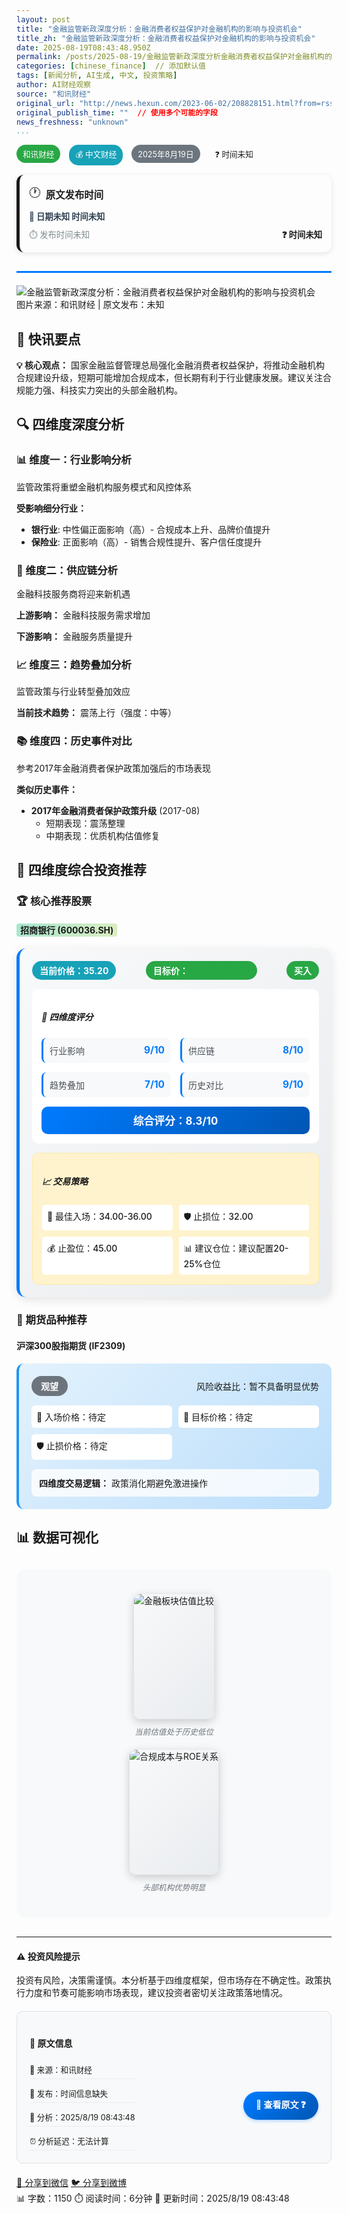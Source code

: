```yaml
---
layout: post
title: "金融监管新政深度分析：金融消费者权益保护对金融机构的影响与投资机会"
title_zh: "金融监管新政深度分析：金融消费者权益保护对金融机构的影响与投资机会"
date: 2025-08-19T08:43:48.950Z
permalink: /posts/2025-08-19/金融监管新政深度分析金融消费者权益保护对金融机构的影响与投资机会/
categories: [chinese_finance]  // 添加默认值
tags: [新闻分析, AI生成, 中文, 投资策略]
author: AI财经观察
source: "和讯财经"
original_url: "http://news.hexun.com/2023-06-02/208828151.html?from=rss"
original_publish_time: ""  // 使用多个可能的字段
news_freshness: "unknown"
...
```


<div class="news-header">
  <div class="news-meta">
    <span class="source-tag">和讯财经</span>
    <span class="category-tag">💰 中文财经</span>
    <span class="time-tag">2025年8月19日</span>
    <span class="freshness-tag unknown">❓ 时间未知</span>
  </div>
  
  <!-- 原始新闻时间信息 -->
  <div class="original-news-info">
    <div class="original-time-card unknown">
      <div class="time-header">
        <span class="clock-icon">🕐</span>
        <strong>原文发布时间</strong>
      </div>
      <div class="time-details">
        <div class="absolute-time">
          📅 日期未知 时间未知
        </div>
        <div class="relative-time">
          ⏱️ 发布时间未知
        </div>
        <div class="freshness-indicator">
          ❓ <strong>时间未知</strong>
        </div>
      </div>
    </div>
  </div>
</div>

<!-- 新闻图片占位符 -->
<div class="featured-image">
  <img src="/assets/images/finance-placeholder.jpg" alt="金融监管新政深度分析：金融消费者权益保护对金融机构的影响与投资机会" class="img-responsive">
  <div class="image-caption">
    图片来源：和讯财经 | 原文发布：未知
  </div>
</div>

## 📰 快讯要点

<div class="alert alert-primary">
<strong>💡 核心观点：</strong> 国家金融监督管理总局强化金融消费者权益保护，将推动金融机构合规建设升级，短期可能增加合规成本，但长期有利于行业健康发展。建议关注合规能力强、科技实力突出的头部金融机构。
</div>


## 🔍 四维度深度分析

### 📊 维度一：行业影响分析
监管政策将重塑金融机构服务模式和风控体系


**受影响细分行业：**
- **银行业**: 中性偏正面影响（高）- 合规成本上升、品牌价值提升
- **保险业**: 正面影响（高）- 销售合规性提升、客户信任度提升


### 🔗 维度二：供应链分析  
金融科技服务商将迎来新机遇

**上游影响：** 金融科技服务需求增加

**下游影响：** 金融服务质量提升

### 📈 维度三：趋势叠加分析
监管政策与行业转型叠加效应

**当前技术趋势：** 震荡上行（强度：中等）

### 📚 维度四：历史事件对比
参考2017年金融消费者保护政策加强后的市场表现


**类似历史事件：**
- **2017年金融消费者保护政策升级** (2017-08)
  - 短期表现：震荡整理
  - 中期表现：优质机构估值修复



## 🎯 四维度综合投资推荐

### 🏆 核心推荐股票


#### <span class="stock-highlight">招商银行 (600036.SH)</span>

<div class="stock-analysis-card">
  <div class="stock-basic-info">
    <span class="current-price">当前价格：35.20</span>
    <span class="target-price">目标价：<strong class="price-target">42.00-45.00</strong></span>
    <span class="rating rating-">买入</span>
  </div>
  
  <div class="four-dimensional-scores">
    <h5>🎯 四维度评分</h5>
    <div class="score-grid">
      <div class="score-item">
        <span class="score-label">行业影响</span>
        <span class="score-value">9/10</span>
      </div>
      <div class="score-item">
        <span class="score-label">供应链</span>
        <span class="score-value">8/10</span>
      </div>
      <div class="score-item">
        <span class="score-label">趋势叠加</span>
        <span class="score-value">7/10</span>
      </div>
      <div class="score-item">
        <span class="score-label">历史对比</span>
        <span class="score-value">9/10</span>
      </div>
    </div>
    <div class="composite-score">
      <strong>综合评分：8.3/10</strong>
    </div>
  </div>
  
  
  <div class="trading-strategy">
    <h5>📈 交易策略</h5>
    <div class="strategy-grid">
      <span>🎯 最佳入场：34.00-36.00</span>
      <span>🛡️ 止损位：32.00</span>
      <span>💰 止盈位：45.00</span>
      <span>📊 建议仓位：建议配置20-25%仓位</span>
    </div>
  </div>
  
</div>


### 🔮 期货品种推荐


#### 沪深300股指期货 (IF2309)

<div class="futures-card">
  <div class="futures-header">
    <span class="trading-direction trading-direction-观望">观望</span>
    <span class="risk-reward">风险收益比：暂不具备明显优势</span>
  </div>
  
  <div class="price-levels">
    <span>📍 入场价格：待定</span>
    <span>🎯 目标价格：待定</span>
    <span>🛡️ 止损价格：待定</span>
  </div>
  
  <div class="rationale">
    <strong>四维度交易逻辑：</strong> 政策消化期避免激进操作
  </div>
</div>



## 📊 数据可视化

<div class="visual-content-section">
  
  <div class="chart-placeholder">
    <img src="/assets/images/charts/technical-analysis-1685706728000.jpg" alt="金融板块估值比较" class="chart-image">
    <div class="chart-description">当前估值处于历史低位</div>
  </div>
  
  <div class="chart-placeholder">
    <img src="/assets/images/charts/sector-comparison-1685706728000.jpg" alt="合规成本与ROE关系" class="chart-image">
    <div class="chart-description">头部机构优势明显</div>
  </div>
  
  
  
</div>



---

<div class="disclaimer-box">
<h4>⚠️ 投资风险提示</h4>
<p>投资有风险，决策需谨慎。本分析基于四维度框架，但市场存在不确定性。政策执行力度和节奏可能影响市场表现，建议投资者密切关注政策落地情况。</p>
</div>

<div class="article-footer">
  <div class="original-source-info">
    <h4>📰 原文信息</h4>
    <div class="source-card">
      <div class="source-details">
        <span class="source-name">🏢 来源：和讯财经</span>
        <span class="publish-time">📅 发布：时间信息缺失</span>
        <span class="analysis-time">🤖 分析：2025/8/19 08:43:48</span>
        <span class="time-lag">⏰ 分析延迟：无法计算</span>
      </div>
      <div class="source-link">
        <a href="http://news.hexun.com/2023-06-02/208828151.html?from=rss" target="_blank" class="original-link">
          🔗 查看原文 ❓
        </a>
      </div>
    </div>
  </div>
  
  <div class="social-share">
    <a href="#" class="share-btn">📱 分享到微信</a>
    <a href="#" class="share-btn">🐦 分享到微博</a>
  </div>
  
  <div class="article-meta">
    <span>📊 字数：1150</span>
    <span>⏱️ 阅读时间：6分钟</span>
    <span>🔄 更新时间：2025/8/19 08:43:48</span>
  </div>
</div>


<style>
.news-header {
  border-bottom: 3px solid #007bff;
  padding-bottom: 15px;
  margin-bottom: 20px;
}

.news-meta span {
  display: inline-block;
  padding: 5px 10px;
  margin-right: 10px;
  border-radius: 15px;
  font-size: 0.9em;
}

.source-tag { background: #28a745; color: white; }
.category-tag { background: #17a2b8; color: white; }
.time-tag { background: #6c757d; color: white; }

/* 原始新闻时间信息样式 */
.original-news-info {
  margin: 15px 0;
}

.original-time-card {
  border-radius: 12px;
  padding: 15px;
  margin: 10px 0;
  border-left: 5px solid;
  box-shadow: 0 2px 8px rgba(0,0,0,0.1);
}

.original-time-card.breaking {
  background: linear-gradient(135deg, #ff6b6b20, #ff848420);
  border-left-color: #ff6b6b;
}

.original-time-card.fresh {
  background: linear-gradient(135deg, #51cf6620, #4ecdc420);
  border-left-color: #51cf66;
}

.original-time-card.recent {
  background: linear-gradient(135deg, #ffd43b20, #fab00520);
  border-left-color: #ffd43b;
}

.original-time-card.old {
  background: linear-gradient(135deg, #adb5bd20, #6c757d20);
  border-left-color: #adb5bd;
}

.time-header {
  display: flex;
  align-items: center;
  margin-bottom: 10px;
  font-size: 1.1em;
}

.clock-icon {
  margin-right: 8px;
  font-size: 1.2em;
}

.time-details {
  display: grid;
  grid-template-columns: 1fr 1fr;
  gap: 10px;
  font-size: 0.95em;
}

.absolute-time {
  grid-column: 1 / -1;
  font-weight: bold;
  color: #2c3e50;
}

.relative-time {
  color: #7f8c8d;
}

.freshness-indicator {
  text-align: right;
  font-weight: bold;
}

.freshness-indicator.breaking { color: #e74c3c; }
.freshness-indicator.fresh { color: #27ae60; }
.freshness-indicator.recent { color: #f39c12; }
.freshness-indicator.old { color: #95a5a6; }

/* 四维度分析专用样式 */
.stock-analysis-card {
  background: linear-gradient(135deg, #f8f9fa 0%, #e9ecef 100%);
  border-radius: 15px;
  padding: 20px;
  margin: 20px 0;
  border-left: 5px solid #007bff;
  box-shadow: 0 4px 15px rgba(0,0,0,0.1);
}

.stock-basic-info {
  display: flex;
  justify-content: space-between;
  align-items: center;
  margin-bottom: 15px;
  flex-wrap: wrap;
  gap: 10px;
}

.current-price {
  background: #17a2b8;
  color: white;
  padding: 5px 12px;
  border-radius: 20px;
  font-weight: bold;
}

.target-price {
  background: #28a745;
  color: white;
  padding: 5px 12px;
  border-radius: 20px;
  font-weight: bold;
}

.rating {
  padding: 5px 12px;
  border-radius: 20px;
  font-weight: bold;
  text-transform: uppercase;
}

.rating-buy, .rating-strongbuy, .rating- { background: #28a745; color: white; }
.rating-hold { background: #ffc107; color: #212529; }
.rating-sell { background: #dc3545; color: white; }

/* 四维度评分网格 */
.four-dimensional-scores {
  background: white;
  padding: 15px;
  border-radius: 10px;
  margin: 15px 0;
}

.score-grid {
  display: grid;
  grid-template-columns: repeat(auto-fit, minmax(150px, 1fr));
  gap: 15px;
  margin: 15px 0;
}

.score-item {
  display: flex;
  justify-content: space-between;
  align-items: center;
  padding: 10px;
  background: #f8f9fa;
  border-radius: 8px;
  border-left: 3px solid #007bff;
}

.score-label {
  font-weight: 500;
  color: #495057;
}

.score-value {
  font-weight: bold;
  color: #007bff;
  font-size: 1.1em;
}

.composite-score {
  text-align: center;
  padding: 10px;
  background: linear-gradient(135deg, #007bff, #0056b3);
  color: white;
  border-radius: 10px;
  font-size: 1.2em;
}

/* 交易策略样式 */
.trading-strategy {
  background: #fff3cd;
  padding: 15px;
  border-radius: 10px;
  border: 1px solid #ffeaa7;
}

.strategy-grid {
  display: grid;
  grid-template-columns: repeat(auto-fit, minmax(200px, 1fr));
  gap: 10px;
  margin-top: 10px;
}

.strategy-grid span {
  padding: 8px;
  background: white;
  border-radius: 5px;
  font-weight: 500;
}

/* 期货卡片样式 */
.futures-card {
  background: linear-gradient(135deg, #e3f2fd 0%, #bbdefb 100%);
  border-radius: 12px;
  padding: 20px;
  margin: 15px 0;
  border-left: 4px solid #2196f3;
}

.futures-header {
  display: flex;
  justify-content: space-between;
  align-items: center;
  margin-bottom: 15px;
}

.trading-direction {
  padding: 6px 15px;
  border-radius: 20px;
  font-weight: bold;
  text-transform: uppercase;
}

.trading-direction-做多, .trading-direction-long {
  background: #28a745;
  color: white;
}

.trading-direction-做空, .trading-direction-short {
  background: #dc3545;
  color: white;
}

.trading-direction-观望, .trading-direction-neutral {
  background: #6c757d;
  color: white;
}

.price-levels {
  display: grid;
  grid-template-columns: repeat(auto-fit, minmax(150px, 1fr));
  gap: 10px;
  margin: 15px 0;
}

.price-levels span {
  padding: 8px;
  background: white;
  border-radius: 6px;
  font-weight: 500;
}

.rationale {
  background: rgba(255,255,255,0.8);
  padding: 12px;
  border-radius: 8px;
  margin-top: 15px;
}

/* 体育人物分析样式 */
.personality-card {
  display: grid;
  grid-template-columns: 200px 1fr;
  gap: 20px;
  background: white;
  padding: 20px;
  border-radius: 15px;
  box-shadow: 0 4px 15px rgba(0,0,0,0.1);
  margin: 20px 0;
  border: 1px solid #dee2e6;
}

.personality-image {
  text-align: center;
}

.athlete-photo {
  width: 100%;
  height: 200px;
  object-fit: cover;
  border-radius: 10px;
  box-shadow: 0 2px 10px rgba(0,0,0,0.2);
}

.personality-info .basic-info {
  margin-bottom: 15px;
}

.sport-tag, .nationality-tag, .age-tag {
  display: inline-block;
  padding: 3px 8px;
  margin-right: 8px;
  border-radius: 12px;
  font-size: 0.85em;
  font-weight: bold;
}

.sport-tag { background: #007bff; color: white; }
.nationality-tag { background: #28a745; color: white; }
.age-tag { background: #6c757d; color: white; }

.career-highlights {
  background: #f8f9fa;
  padding: 15px;
  border-radius: 8px;
  margin: 15px 0;
}

.career-highlights h4 {
  margin-bottom: 10px;
  color: #495057;
}

.career-highlights li {
  list-style: none;
  padding: 5px 0;
  border-bottom: 1px solid #dee2e6;
}

.career-highlights li:before {
  content: "🏆 ";
  margin-right: 5px;
}

.commercial-value {
  background: linear-gradient(135deg, #d4edda, #c3e6cb);
  padding: 15px;
  border-radius: 8px;
  border: 1px solid #28a745;
}

.value-grid {
  display: grid;
  grid-template-columns: 1fr;
  gap: 8px;
  margin: 10px 0;
}

.value-grid span {
  padding: 5px;
  background: white;
  border-radius: 5px;
  font-size: 0.9em;
}

.brand-partnerships {
  margin-top: 10px;
  padding: 10px;
  background: rgba(255,255,255,0.8);
  border-radius: 5px;
}

/* 可视化内容样式 */
.visual-content-section {
  background: #f8f9fa;
  padding: 20px;
  border-radius: 15px;
  margin: 30px 0;
}

.chart-placeholder, .athlete-image-placeholder {
  margin: 20px 0;
  text-align: center;
}

.chart-image, .athlete-action-shot {
  max-width: 100%;
  height: auto;
  border-radius: 10px;
  box-shadow: 0 4px 15px rgba(0,0,0,0.2);
}

.chart-description, .image-context {
  margin-top: 10px;
  font-style: italic;
  color: #6c757d;
  font-size: 0.9em;
}

/* 股票高亮样式 */
.stock-highlight {
  background: linear-gradient(120deg, #a8e6cf 0%, #dcedc1 100%);
  padding: 2px 6px;
  border-radius: 4px;
  font-weight: bold;
}

.price-target {
  color: #28a745;
  font-weight: bold;
  font-size: 1.1em;
}

/* 底部原文信息样式 */
.original-source-info {
  background: #f8f9fa;
  border-radius: 10px;
  padding: 20px;
  margin: 20px 0;
  border: 1px solid #dee2e6;
}

.source-card {
  display: flex;
  justify-content: space-between;
  align-items: center;
  flex-wrap: wrap;
  gap: 15px;
}

.source-details {
  display: flex;
  flex-direction: column;
  gap: 8px;
}

.source-details span {
  display: block;
  padding: 5px 0;
  border-bottom: 1px solid #e9ecef;
  font-size: 0.9em;
}

.original-link {
  display: inline-block;
  padding: 10px 20px;
  background: linear-gradient(135deg, #007bff, #0056b3);
  color: white;
  text-decoration: none;
  border-radius: 25px;
  font-weight: bold;
  transition: all 0.3s ease;
  box-shadow: 0 2px 5px rgba(0,123,255,0.3);
}

.original-link:hover {
  background: linear-gradient(135deg, #0056b3, #004085);
  transform: translateY(-2px);
  box-shadow: 0 4px 15px rgba(0,123,255,0.4);
  text-decoration: none;
  color: white;
}

/* 图片加载失败时的优雅降级 */
.athlete-photo, .chart-image, .athlete-action-shot {
  position: relative;
  background: linear-gradient(135deg, #f8f9fa, #e9ecef);
  min-height: 200px;
}

.athlete-photo::after, .chart-image::after, .athlete-action-shot::after {
  content: attr(alt);
  position: absolute;
  top: 50%;
  left: 50%;
  transform: translate(-50%, -50%);
  color: #6c757d;
  font-style: italic;
  text-align: center;
  width: 90%;
}

/* 图片加载成功时隐藏占位文本 */
.athlete-photo[src]:not([src=""]):not([src="#"])::after,
.chart-image[src]:not([src=""]):not([src="#"])::after,
.athlete-action-shot[src]:not([src=""]):not([src="#"])::after {
  display: none;
}

/* 响应式设计 */
@media (max-width: 768px) {
  .personality-card {
    grid-template-columns: 1fr;
    text-align: center;
  }
  
  .stock-basic-info {
    flex-direction: column;
    align-items: stretch;
  }
  
  .score-grid {
    grid-template-columns: 1fr;
  }
  
  .strategy-grid {
    grid-template-columns: 1fr;
  }
  
  .time-details {
    grid-template-columns: 1fr;
  }
  
  .source-card {
    flex-direction: column;
    text-align: center;
  }
  
  .news-meta span {
    margin: 2px;
    font-size: 0.8em;
  }
}
</style>

